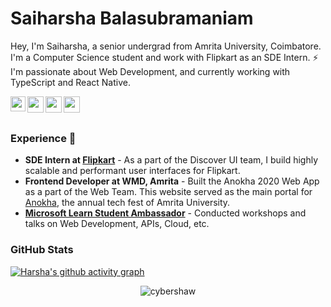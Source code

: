# Saiharsha Balasubramaniam

Hey, I'm Saiharsha, a senior undergrad from Amrita University, Coimbatore. I'm a Computer Science student and work with Flipkart as an SDE Intern. ⚡ <br />
I'm passionate about Web Development, and currently working with TypeScript and React Native.

<a href="https://www.linkedin.com/in/saiharshab/">
  <img align="left" width="24px" src="https://cdn.jsdelivr.net/npm/simple-icons@v3/icons/linkedin.svg"  />
</a>
<a href="https://twitter.com/saiharsha_b">
  <img align="left" width="26px" src="https://cdn.jsdelivr.net/npm/simple-icons@v3/icons/twitter.svg" />
</a>
<a href="mailto:saibalsu@gmail.com">
  <img align="left" width="26px" src="https://cdn.jsdelivr.net/npm/simple-icons@v3/icons/gmail.svg" />
</a>
<a href="https://medium.com/@cyberShaw">
  <img align="left" width="26px" src="https://cdn.jsdelivr.net/npm/simple-icons@v3/icons/medium.svg" />
</a>

<br />
<br />

### Experience 🚀
- **SDE Intern at [Flipkart](https://tech.flipkart.com/)** - As a part of the Discover UI team, I build highly scalable and performant user interfaces for Flipkart.
- **Frontend Developer at WMD, Amrita** - Built the Anokha 2020 Web App as a part of the Web Team. This website served as the main portal for [Anokha](https://anokha.amrita.edu/), the annual tech fest of Amrita University.
- **[Microsoft Learn Student Ambassador](https://studentambassadors.microsoft.com)** - Conducted workshops and talks on Web Development, APIs, Cloud, etc.

### GitHub Stats

[![Harsha's github activity graph](https://activity-graph.herokuapp.com/graph?username=cyberShaw&theme=react-dark)](https://github.com/cyberShaw)

<p align="center"> <img src="https://komarev.com/ghpvc/?username=cybershaw" alt="cybershaw" /> </p>